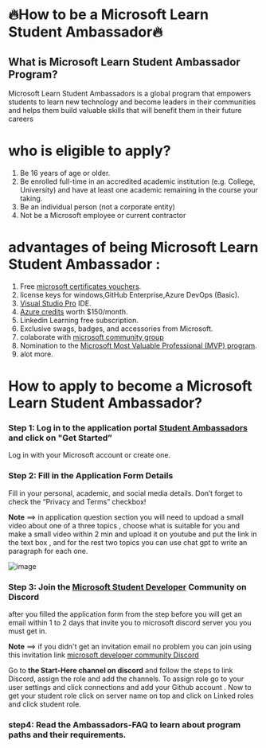 # 🔥How to be a Microsoft Learn Student Ambassador🔥

## What is Microsoft Learn Student Ambassador Program?
Microsoft Learn Student Ambassadors is a global program that empowers students to learn new technology and become leaders in their communities and helps them build valuable skills that will benefit them in their future careers

# who is eligible to apply?
1. Be 16 years of age or older.
2. Be enrolled full-time in an accredited academic institution (e.g. College, University)          and have at least one academic remaining in the course your taking. 
3. Be an individual person (not a corporate entity)
4. Not be a Microsoft employee or current contractor

# advantages of being Microsoft Learn Student Ambassador :
1. Free [microsoft certificates vouchers](https://learn.microsoft.com/credentials/?wt.mc_id=studentamb_340306).
2. license keys for windows,GitHub Enterprise,Azure DevOps (Basic).
3. [Visual Studio Pro](https://visualstudio.microsoft.com/?wt_mc_id=developermscom&wt.mc_id=studentamb_340306) IDE.
4. [Azure credits](https://azure.microsoft.com/?wt.mc_id=studentamb_340306) worth $150/month.
5. Linkedin Learning free subscription.
6. Exclusive swags, badges, and accessories from Microsoft.
7. colaborate with [microsoft community group](https://developer.microsoft.com/community?wt.mc_id=studentamb_340306)
8. Nomination to the [Microsoft Most Valuable Professional (MVP) program](https://techcommunity.microsoft.com/t5/microsoft-mvp-communities-blog/bg-p/MVPAwardProgramBlog?wt.mc_id=studentamb_340306).
9. alot more.

# How to apply to become a Microsoft Learn Student Ambassador?

### Step 1: Log in to the application portal [Student Ambassadors](https://mvp.microsoft.com/studentambassadors?wt.mc_id=studentamb_340306) and click on "Get Started”
 Log in with your Microsoft account or create one.


### Step 2: Fill in the Application Form Details

 Fill in your personal, academic, and social media details. Don’t forget to check the “Privacy and Terms” checkbox!
 
 **Note** ==> in application question section you will need to updoad a small video about one of a three topics , choose what is suitable for you and make a small video within 2 min and upload it on youtube and put the link in the text box , and for the rest two topics you can use chat gpt to write an paragraph for each one.
 
![image](https://github.com/Mohammed-Eltaweel/Microsoft-student-ambasador/assets/161390699/c5bce434-6188-48e4-ad35-13f5ec994898)



### Step 3: Join the [Microsoft Student Developer](https://developer.microsoft.com/community?wt.mc_id=studentamb_340306) Community on Discord
after you filled the application form from the step before you will get an email within 1 to 2 days that invite you to microsoft discord server you you must get in.

**Note** ==> if you didn't get an invitation email no problem you can join using this invitation link [microsoft developer community Discord](https://discord.gg/r3nPcbSe)

Go to **the Start-Here channel on discord** and follow the steps to link Discord, assign the role and add the channels.
To assign role go to your user settings and click connections and add your Github account .
Now to get your student role click on server name on top and click on Linked roles and click student role.

### step4: Read the Ambassadors-FAQ to learn about program paths and their requirements.
